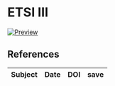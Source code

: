 # ETSI III

[![Preview](https://img.shields.io/badge/Download-%F0%9F%93%84%20PDF-blue.svg)](https://github.com/MohammadRaziei/phd-researches/releases/download/__preview__/ETSI-III-report.pdf)

## References

| **Subject**| **Date** | **DOI**  | **save** |
|---|---|---|---|

